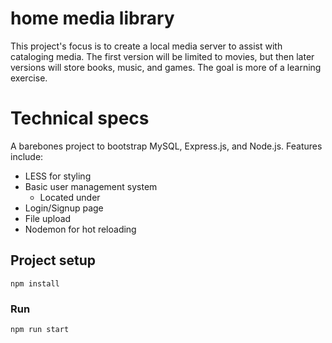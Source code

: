 # home media library
This project's focus is to create a local media server to assist with cataloging media. The first version will be limited to movies, but then later versions will store books, music, and games. The goal is more of a learning exercise. 

# Technical specs

A barebones project to bootstrap MySQL, Express.js, and Node.js. Features include:  

- LESS for styling
- Basic user management system 
    - Located under    
- Login/Signup page
- File upload
- Nodemon for hot reloading

## Project setup
```
npm install
```

### Run
```
npm run start
```
